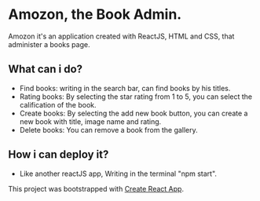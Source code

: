 # Amozon, the Book Admin.

Amozon it's an application created with ReactJS, HTML and CSS, that administer a books page.

## What can i do?

  * Find books: writing in the search bar, can find books by his titles.
  * Rating books: By selecting the star rating from 1 to 5, you can select the calification of the book.
  * Create books: By selecting the add new book button, you can create a new book with title, image name and rating.
  * Delete books: You can remove a book from the gallery.

## How i can deploy it?

 * Like another reactJS app, Writing in the terminal "npm start".

This project was bootstrapped with [Create React App](https://github.com/facebook/create-react-app).
